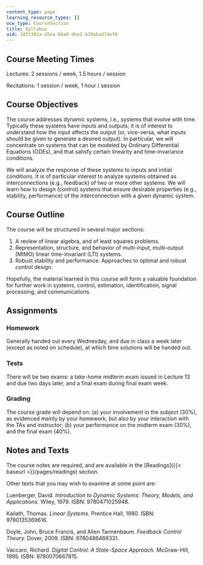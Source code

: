 ```yaml
---
content_type: page
learning_resource_types: []
ocw_type: CourseSection
title: Syllabus
uid: 2df2302a-d5ea-86a0-4be2-639abad74ef0
---
```


Course Meeting Times
--------------------

Lectures: 2 sessions / week, 1.5 hours / session

Recitations: 1 session / week, 1 hour / session

Course Objectives
-----------------

The course addresses dynamic systems, i.e., systems that evolve with time. Typically these systems have inputs and outputs; it is of interest to understand how the input affects the output (or, vice-versa, what inputs should be given to generate a desired output). In particular, we will concentrate on systems that can be modeled by Ordinary Differential Equations (ODEs), and that satisfy certain linearity and time-invariance conditions.

We will analyze the response of these systems to inputs and initial conditions. It is of particular interest to analyze systems obtained as interconnections (e.g., feedback) of two or more other systems. We will learn how to design (control) systems that ensure desirable properties (e.g., stability, performance) of the interconnection with a given dynamic system.

Course Outline
--------------

The course will be structured in several major sections:

1.  A review of linear algebra, and of least squares problems.
2.  Representation, structure, and behavior of multi-input, multi-output (MIMO) linear time-invariant (LTI) systems.
3.  Robust stability and performance. Approaches to optimal and robust control design.

Hopefully, the material learned in this course will form a valuable foundation for further work in systems, control, estimation, identification, signal processing, and communications.

Assignments
-----------

### Homework

Generally handed out every Wednesday, and due in class a week later (except as noted on schedule), at which time solutions will be handed out.

### Tests

There will be two exams: a take-home midterm exam issued in Lecture 13 and due two days later, and a final exam during final exam week.

### Grading

The course grade will depend on: (a) your involvement in the subject (30%), as evidenced mainly by your homework, but also by your interaction with the TAs and instructor; (b) your performance on the midterm exam (30%), and the final exam (40%).

Notes and Texts
---------------

The course notes are required, and are available in the [Readings]({{< baseurl >}}/pages/readings) section.

Other texts that you may wish to examine at some point are:

Luenberger, David. _Introduction to Dynamic Systems: Theory, Models, and Applications._ Wiley, 1979. ISBN: 9780471025948.

Kailath, Thomas. _Linear Systems._ Prentice Hall, 1980. ISBN: 9780135369616.

Doyle, John, Bruce Francis, and Allen Tannenbaum. _Feedback Control Theory._ Dover, 2009. ISBN: 9780486469331.

Vaccaro, Richard. _Digital Control: A State-Space Approach._ McGraw-Hill, 1995. ISBN: 9780070667815.